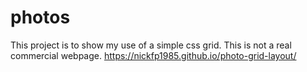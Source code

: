 # photos

This project is to show my use of a simple css grid. This is not a real commercial webpage.
https://nickfp1985.github.io/photo-grid-layout/
